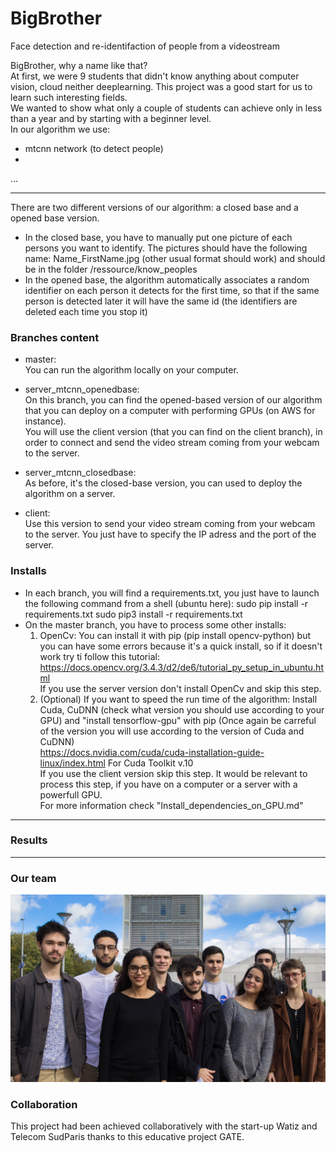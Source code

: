 # BigBrother

 Face detection and re-identifaction of people from a videostream 

BigBrother, why a name like that? \
At first, we were 9 students that didn't know anything about computer vision, cloud neither deeplearning. This project was a good start for us to learn such interesting fields.\
We wanted to show what only a couple of students can achieve only in less than a year and by starting with a beginner level.\
In our algorithm we use:
- mtcnn network (to detect people)
-
...

------
There are two different versions of our algorithm: a closed base and a opened base version.
- In the closed base, you have to manually put one picture of each persons you want to identify. The pictures should have the following name: Name_FirstName.jpg (other usual format should work) and should be in the folder /ressource/know_peoples
- In the opened base, the algorithm automatically associates a random identifier on each person it detects for the first time, so that if the same person is detected later it will have the same id (the identifiers are deleted each time you stop it)

### Branches content

- master:\
You can run the algorithm locally on your computer.

- server_mtcnn_openedbase:\
On this branch, you can find the opened-based version of our algorithm that you can deploy on a computer with performing GPUs (on AWS for instance).\
You will use the client version (that you can find on the client branch), in order to connect and send the video stream coming from your webcam to the server.

- server_mtcnn_closedbase:\
As before, it's the closed-base version, you can used to deploy the algorithm on a server.

- client:\
Use this version to send your video stream coming from your webcam to the server. You just have to specify the IP adress and the port of the server.

### Installs
- In each branch, you will find a requirements.txt, you just have to launch the following command from a shell (ubuntu here):
sudo pip install -r requirements.txt
sudo pip3 install -r requirements.txt
- On the master branch, you have to process some other installs:
     1. OpenCv: You can install it with pip (pip install opencv-python) but you can have some errors because it's a quick install, so if it doesn't work try ti follow this tutorial:\
     https://docs.opencv.org/3.4.3/d2/de6/tutorial_py_setup_in_ubuntu.html  \
     If you use the server version don't install OpenCv and skip this step.
     2. (Optional) If you want to speed the run time of the algorithm: Install Cuda, CuDNN (check what version you should use according to your GPU) and "install tensorflow-gpu" with pip (Once again be carreful of the version you will use according to the version of Cuda and CuDNN)\
     https://docs.nvidia.com/cuda/cuda-installation-guide-linux/index.html For Cuda Toolkit v.10\
     If you use the client version skip this step. It would be relevant to process this step, if you have on a computer or a server with a powerfull GPU.\
     For more information check "Install_dependencies_on_GPU.md"

-----
### Results

-----
### Our team
![alt text](https://raw.githubusercontent.com/GuillaumeBalezo/BigBrother/master/ressources/unknown_peoples/image1.jpg)

### Collaboration
This project had been achieved collaboratively with the start-up Watiz and Telecom SudParis thanks to this educative project GATE.
